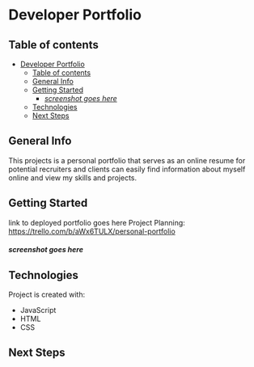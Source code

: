 # Developer Portfolio

## Table of contents
- [Developer Portfolio](#developer-portfolio)
  - [Table of contents](#table-of-contents)
  - [General Info](#general-info)
  - [Getting Started](#getting-started)
      - [*screenshot goes here*](#screenshot-goes-here)
  - [Technologies](#technologies)
  - [Next Steps](#next-steps)

## General Info
This projects is a personal portfolio that serves as an online resume for potential recruiters and clients can easily find information about myself online and view my skills and projects.

## Getting Started
link to deployed portfolio goes here
Project Planning: https://trello.com/b/aWx6TULX/personal-portfolio

#### *screenshot goes here*

## Technologies
Project is created with:
* JavaScript
* HTML
* CSS

## Next Steps